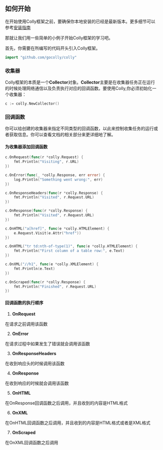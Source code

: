 ## 如何开始

在开始使用Colly框架之前，要确保你本地安装的已经是最新版本。更多细节可以参考[安装指南](http://go-colly.org/docs/introduction/install/)



那就让我们用一些简单的小例子开始Colly框架的学习吧。



首先，你需要在所编写的代码开头引入Colly框架。

```go
import "github.com/gocolly/colly"
```



### 收集器

Colly框架的本质是一个**Collector**对象。**Collector**主要是在收集器任务正在运行的时候处理网络通信以及负责执行对应的回调函数。要使用Colly,你必须初始化一个收集器：

```go
c := colly.NewCollector()
```



### 回调函数

你可以给创建的收集器来指定不同类型的回调函数，以此来控制收集任务的运行或者获取信息。你可以查看文档的相关部分来更详细地了解。

#### 为收集器添加回调函数

```go
c.OnRequest(func(r *colly.Request) {
    fmt.Println("Visiting", r.URL)
})

c.OnError(func(_ *colly.Response, err error) {
    log.Println("Something went wrong:", err)
})

c.OnResponseHeaders(func(r *colly.Response) {
    fmt.Println("Visited", r.Request.URL)
})

c.OnResponse(func(r *colly.Response) {
    fmt.Println("Visited", r.Request.URL)
})

c.OnHTML("a[href]", func(e *colly.HTMLElement) {
    e.Request.Visit(e.Attr("href"))
})

c.OnHTML("tr td:nth-of-type(1)", func(e *colly.HTMLElement) {
    fmt.Println("First column of a table row:", e.Text)
})

c.OnXML("//h1", func(e *colly.XMLElement) {
    fmt.Println(e.Text)
})

c.OnScraped(func(r *colly.Response) {
    fmt.Println("Finished", r.Request.URL)
})
```

#### 回调函数的执行顺序

1. **OnRequest**

在请求之前调用该函数

2. **OnError**

在请求过程中如果发生了错误就会调用该函数

3. **OnResponseHeaders**

在收到响应头的时候调用该函数

4. **OnResponse**

在收到响应的时候就会调用该函数

5. **OnHTML**

在OnResponse回调函数之后调用，并且收到的内容是HTML格式

6. **OnXML**

在OnHTML回调函数之后调用，并且收到的内容是HTML格式或者是XML格式

7. **OnScraped**

在OnXML回调函数之后调用